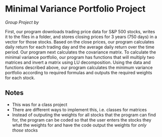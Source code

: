 # Minimal Variance Portfolio Project

*Group Project by*

  First, our program downloads trading price data for S&P 500 stocks, writes it to the files in a folder, and stores closing prices for 3 years (750 days) in a vector for those stocks. Based on the close prices, our program calculates daily return for each trading day and the average daily return over the time period. Our program next calculates the covariance matrix. To calculate the minimal variance portfolio, our program has functions that will multiply two matrices and invert a matrix using LU decomposition. Using the data and functions described above, our program calculates the minimum variance portfolio according to required formulas and outputs the required weights for each stock.
  
  ## Notes ##
  * This was for a class project 
  * There are different ways to implement this, i.e. classes for matrices
  * Instead of outputing the weights for all stocks that the program can find for, the program can be coded so that the user enters the stocks they what the weights for and have the code output the weights for *only those* stocks
  
